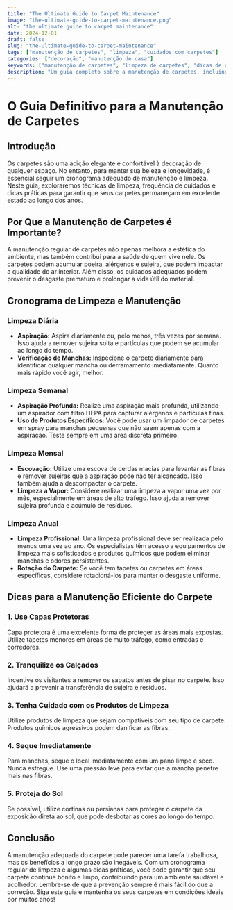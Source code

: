 ```yaml
---
title: "The Ultimate Guide to Carpet Maintenance"
image: "the-ultimate-guide-to-carpet-maintenance.png"
alt: "the ultimate guide to carpet maintenance"
date: 2024-12-01
draft: false
slug: "the-ultimate-guide-to-carpet-maintenance"
tags: ["manutenção de carpetes", "limpeza", "cuidados com carpetes"]
categories: ["decoração", "manutenção de casa"]
keywords: ["manutenção de carpetes", "limpeza de carpetes", "dicas de cuidados com carpetes"]
description: "Um guia completo sobre a manutenção de carpetes, incluindo cronogramas de limpeza e dicas essenciais para preservar a beleza e durabilidade do seu carpete."
---
```


# O Guia Definitivo para a Manutenção de Carpetes

## Introdução

Os carpetes são uma adição elegante e confortável à decoração de qualquer espaço. No entanto, para manter sua beleza e longevidade, é essencial seguir um cronograma adequado de manutenção e limpeza. Neste guia, exploraremos técnicas de limpeza, frequência de cuidados e dicas práticas para garantir que seus carpetes permaneçam em excelente estado ao longo dos anos.

## Por Que a Manutenção de Carpetes é Importante?

A manutenção regular de carpetes não apenas melhora a estética do ambiente, mas também contribui para a saúde de quem vive nele. Os carpetes podem acumular poeira, alérgenos e sujeira, que podem impactar a qualidade do ar interior. Além disso, os cuidados adequados podem prevenir o desgaste prematuro e prolongar a vida útil do material.

## Cronograma de Limpeza e Manutenção

### Limpeza Diária

- **Aspiração:** Aspira diariamente ou, pelo menos, três vezes por semana. Isso ajuda a remover sujeira solta e partículas que podem se acumular ao longo do tempo.
- **Verificação de Manchas:** Inspecione o carpete diariamente para identificar qualquer mancha ou derramamento imediatamente. Quanto mais rápido você agir, melhor.

### Limpeza Semanal

- **Aspiração Profunda:** Realize uma aspiração mais profunda, utilizando um aspirador com filtro HEPA para capturar alérgenos e partículas finas.
- **Uso de Produtos Específicos:** Você pode usar um limpador de carpetes em spray para manchas pequenas que não saem apenas com a aspiração. Teste sempre em uma área discreta primeiro.

### Limpeza Mensal

- **Escovação:** Utilize uma escova de cerdas macias para levantar as fibras e remover sujeiras que a aspiração pode não ter alcançado. Isso também ajuda a descompactar o carpete.
- **Limpeza a Vapor:** Considere realizar uma limpeza a vapor uma vez por mês, especialmente em áreas de alto tráfego. Isso ajuda a remover sujeira profunda e acúmulo de resíduos.

### Limpeza Anual

- **Limpeza Profissional:** Uma limpeza profissional deve ser realizada pelo menos uma vez ao ano. Os especialistas têm acesso a equipamentos de limpeza mais sofisticados e produtos químicos que podem eliminar manchas e odores persistentes.
- **Rotação do Carpete:** Se você tem tapetes ou carpetes em áreas específicas, considere rotacioná-los para manter o desgaste uniforme.

## Dicas para a Manutenção Eficiente do Carpete

### 1. Use Capas Protetoras

Capa protetora é uma excelente forma de proteger as áreas mais expostas. Utilize tapetes menores em áreas de muito tráfego, como entradas e corredores.

### 2. Tranquilize os Calçados

Incentive os visitantes a remover os sapatos antes de pisar no carpete. Isso ajudará a prevenir a transferência de sujeira e resíduos.

### 3. Tenha Cuidado com os Produtos de Limpeza

Utilize produtos de limpeza que sejam compatíveis com seu tipo de carpete. Produtos químicos agressivos podem danificar as fibras.

### 4. Seque Imediatamente

Para manchas, seque o local imediatamente com um pano limpo e seco. Nunca esfregue. Use uma pressão leve para evitar que a mancha penetre mais nas fibras.

### 5. Proteja do Sol

Se possível, utilize cortinas ou persianas para proteger o carpete da exposição direta ao sol, que pode desbotar as cores ao longo do tempo.

## Conclusão

A manutenção adequada do carpete pode parecer uma tarefa trabalhosa, mas os benefícios a longo prazo são inegáveis. Com um cronograma regular de limpeza e algumas dicas práticas, você pode garantir que seu carpete continue bonito e limpo, contribuindo para um ambiente saudável e acolhedor. Lembre-se de que a prevenção sempre é mais fácil do que a correção. Siga este guia e mantenha os seus carpetes em condições ideais por muitos anos!